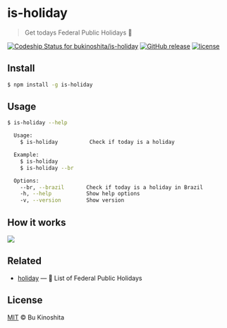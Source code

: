 # is-holiday
> Get todays Federal Public Holidays :confetti_ball:

[![Codeship Status for bukinoshita/is-holiday](https://app.codeship.com/projects/12a99330-de7a-0134-65d6-666b8ac96438/status?branch=master)](https://app.codeship.com/projects/204693)
[![GitHub release](https://img.shields.io/github/release/bukinoshita/is-holiday.svg)](https://www.npmjs.com/package/is-holiday)
[![license](https://img.shields.io/github/license/bukinoshita/is-holiday.svg)](https://raw.githubusercontent.com/bukinoshita/is-holiday/master/LICENSE)

## Install
```bash
$ npm install -g is-holiday
```

## Usage
```bash
$ is-holiday --help

  Usage:
    $ is-holiday          Check if today is a holiday

  Example:
    $ is-holiday
    $ is-holiday --br

  Options:
    --br, --brazil       Check if today is a holiday in Brazil
    -h, --help           Show help options
    -v, --version        Show version
```

## How it works

<img src="https://cldup.com/5Yv9G3flej.gif"/>

## Related
- [holiday](https://github.com/bukinoshita/holiday) — :calendar: List of Federal Public Holidays

## License
[MIT](https://github.com/bukinoshita/is-holiday/blob/master/LICENSE) &copy; Bu Kinoshita
